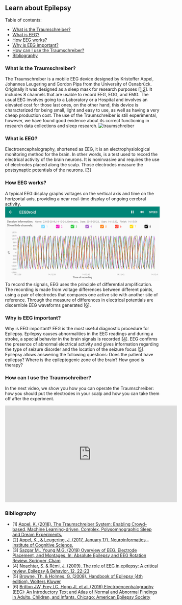 ## Learn about Epilepsy

Table of contents:
- [What is the Traumschreiber?](#what_is_traumschreiber)
- [What is EEG?](#what_is_eeg)
- [How EEG works?](#how_eeg_works)
- [Why is EEG important?](#why_is_eeg_important)
- [How can I use the Traumschreiber?](#how_use_traumschreiber)
- [Bibliography](#bib)

<a name="what_is_traumschreiber"></a>
### What is the Traumschreiber?
The Traumschreiber is a mobile EEG device designed by Kristoffer Appel, Johannes Leugering and Gordon Pipa from the University of Osnabrück. Originally it was designed as a sleep mask for research purposes [[1](#bib),[2](#bib)]. It includes 8 channels that are usable to record EEG, EOG, and EMG.
The usual EEG involves going to a Laboratory or a Hospital and involves an elevated cost for those last ones, on the other hand, this device is characterized for being small, light and easy to use, as well as having a very cheap production cost.
The use of the Traumschreiber is still experimental, however, we have found good evidence about its correct functioning in research data collections and sleep research.
![traumschreiber](./images/traumschreiber.png)

<a name="what_is_eeg"></a>
### What is EEG?
Electroencephalography, shortened as EEG, it is an electrophysiological monitoring method for the brain. In other words, is a test used to record the electrical activity of the brain neurons. It is noninvasive and requires the use of electrodes placed along the scalp. Those electrodes measure the postsynaptic potentials of the neurons. [[3](#bib)]

<a name="how_eeg_works"></a>
### How EEG works?
A typical EEG display graphs voltages on the vertical axis and time on the horizontal axis, providing a near real-time display of ongoing cerebral activity.
![eeg_example](./images/eeg_example.png)
To record the signals, EEG uses the principle of differential amplification. The recording is made from voltage differences between different points, using a pair of electrodes that compares one active site with another site of reference. Through the measure of differences in electrical potentials are discernible EEG waveforms generated [[6](#bib)].

<a name="why_is_eeg_important"></a>
### Why is EEG important?
Why is EEG important?
EEG is the most useful diagnostic procedure for Epilepsy. Epilepsy causes abnormalities in the EEG readings and during a stroke, a special behavior in the brain signals is recorded [[4](#bib)]. EEG confirms the presence of abnormal electrical activity and gives information regarding the type of seizure disorder and the location of the seizure focus [[5](#bib)]. Epilepsy allows answering the following questions: Does the patient have epilepsy? Where is the epileptogenic zone of the brain? How good is therapy?

<a name="how_use_traumschreiber"></a>
### How can I use the Traumschreiber?
In the next video, we show you how you can operate the Traumschreiber: how you should put the electrodes in your scalp and how you can take them off after the experiment.

<iframe width="560" height="315" src="https://www.youtube.com/embed/HiCFjKNMv0I" frameborder="0" allow="accelerometer; autoplay; encrypted-media; gyroscope; picture-in-picture" allowfullscreen="allowfullscreen"></iframe>

<a name="bib"></a>
### Bibliography
- [1] [Appel, K. (2018). The Traumschreiber System: Enabling Crowd-based, Machine Learning-driven, Complex, Polysomnographic Sleep and Dream Experiments.](https://repositorium.ub.uni-osnabrueck.de/handle/urn:nbn:de:gbv:700-20181116815)
- [2] [Appel, K., & Leugering, J. (2017, January 17). Neuroinformatics - Institute of Cognitive Science.](https://www.traumschreiber.uni-osnabrueck.de/)
- [3] [Sazgar M., Young M.G. (2019) Overview of EEG, Electrode Placement, and Montages. In: Absolute Epilepsy and EEG Rotation Review. Springer, Cham](https://link.springer.com/chapter/10.1007/978-3-030-03511-2_5)
- [4] [Noachtar, S. & Rémi, J. (2009). The role of EEG in epilepsy: A critical review. Epilepsy & Behavior, 12, 22-23](https://www.ncbi.nlm.nih.gov/pubmed/19248841)
- [5] [Browne, Th. & Holmes, G. (2008). Handbook of Epilepsy (4th edition). Wolters Kluwer](https://www.bookdepository.com/Handbook-Epilepsy-Thomas-R-Browne/9780781773973)
- [6] [Britton JW, Frey LC, Hopp JL et al. (2016) Electroencephalography (EEG): An Introductory Text and Atlas of Normal and Abnormal Findings in Adults, Children, and Infants. Chicago: American Epilepsy Society](https://www.ncbi.nlm.nih.gov/books/NBK390346/)
